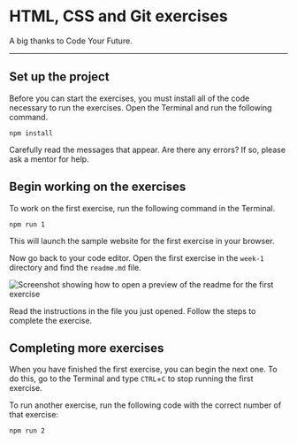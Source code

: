 # HTML, CSS and Git exercises

A big thanks to Code Your Future.

---

## Set up the project

Before you can start the exercises, you must install all of the code necessary to run the exercises. Open the Terminal and run the following command.

```
npm install
```

Carefully read the messages that appear. Are there any errors? If so, please ask a mentor for help.

## Begin working on the exercises

To work on the first exercise, run the following command in the Terminal.

```
npm run 1
```

This will launch the sample website for the first exercise in your browser.

Now go back to your code editor. Open the first exercise in the `week-1` directory and find the `readme.md` file.

![Screenshot showing how to open a preview of the readme for the first exercise](/Exercises/html-css-git-exercises/images/fork-open-readme.gif)

Read the instructions in the file you just opened. Follow the steps to complete the exercise.

## Completing more exercises

When you have finished the first exercise, you can begin the next one. To do this, go to the Terminal and type `CTRL`+`C` to stop running the first exercise.

To run another exercise, run the following code with the correct number of that exercise:

```
npm run 2
```
